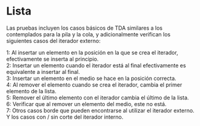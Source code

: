 # Lista
Las pruebas incluyen los casos básicos de TDA similares a los contemplados para la pila y la cola, 
y adicionalmente  verifican los siguientes casos del iterador externo:

1: Al insertar un elemento en la posición en la que se crea el iterador, efectivamente se inserta al principio.<br>
2: Insertar un elemento cuando el iterador está al final efectivamente es equivalente a insertar al final.<br>
3: Insertar un elemento en el medio se hace en la posición correcta.<br>
4: Al remover el elemento cuando se crea el iterador, cambia el primer elemento de la lista.<br>
5: Remover el último elemento con el iterador cambia el último de la lista.<br>
6: Verificar que al remover un elemento del medio, este no está.<br>
7: Otros casos borde que pueden encontrarse al utilizar el iterador externo. Y los casos con / sin corte del iterador interno.<br>
